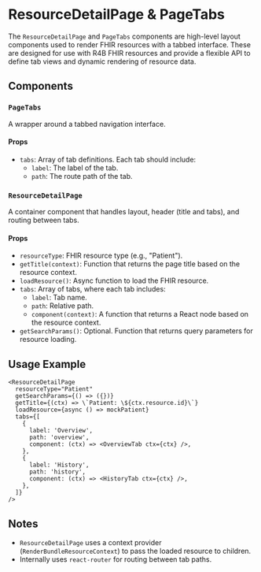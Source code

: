 # ResourceDetailPage & PageTabs

The `ResourceDetailPage` and `PageTabs` components are high-level layout components used to render FHIR resources with a tabbed interface. These are designed for use with R4B FHIR resources and provide a flexible API to define tab views and dynamic rendering of resource data.

## Components

### `PageTabs`

A wrapper around a tabbed navigation interface.

#### Props

- `tabs`: Array of tab definitions. Each tab should include:
  - `label`: The label of the tab.
  - `path`: The route path of the tab.

### `ResourceDetailPage`

A container component that handles layout, header (title and tabs), and routing between tabs.

#### Props

- `resourceType`: FHIR resource type (e.g., "Patient").
- `getTitle(context)`: Function that returns the page title based on the resource context.
- `loadResource()`: Async function to load the FHIR resource.
- `tabs`: Array of tabs, where each tab includes:
  - `label`: Tab name.
  - `path`: Relative path.
  - `component(context)`: A function that returns a React node based on the resource context.
- `getSearchParams()`: Optional. Function that returns query parameters for resource loading.

## Usage Example

```tsx
<ResourceDetailPage
  resourceType="Patient"
  getSearchParams={() => ({})}
  getTitle={(ctx) => \`Patient: \${ctx.resource.id}\`}
  loadResource={async () => mockPatient}
  tabs={[
    {
      label: 'Overview',
      path: 'overview',
      component: (ctx) => <OverviewTab ctx={ctx} />,
    },
    {
      label: 'History',
      path: 'history',
      component: (ctx) => <HistoryTab ctx={ctx} />,
    },
  ]}
/>
```

## Notes

- `ResourceDetailPage` uses a context provider (`RenderBundleResourceContext`) to pass the loaded resource to children.
- Internally uses `react-router` for routing between tab paths.